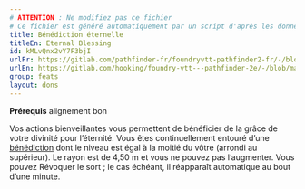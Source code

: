 ```yaml
---
# ATTENTION : Ne modifiez pas ce fichier
# Ce fichier est généré automatiquement par un script d'après les données du module Foundry VTT officiel et de sa traduction
title: Bénédiction éternelle
titleEn: Eternal Blessing
id: kMLvQnx2vY7F3bjI
urlFr: https://gitlab.com/pathfinder-fr/foundryvtt-pathfinder2-fr/-/blob/master/data/feats/kMLvQnx2vY7F3bjI.htm
urlEn: https://gitlab.com/hooking/foundry-vtt---pathfinder-2e/-/blob/master/packs/data/feats.db/eternal-blessing.json
group: feats
layout: dons
---
```

**Prérequis** alignement bon

Vos actions bienveillantes vous permettent de bénéficier de la grâce de votre divinité pour l’éternité. Vous êtes continuellement entouré d’une [bénédiction](../spells/bénédiction.md) dont le niveau est égal à la moitié du vôtre (arrondi au supérieur). Le rayon est de 4,50 m et vous ne pouvez pas l’augmenter. Vous pouvez Révoquer le sort ; le cas échéant, il réapparaît automatique au bout d’une minute.


